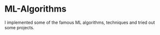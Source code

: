 # ML-Algorithms
I implemented some of the famous ML algorithms, techniques and tried out some projects.
